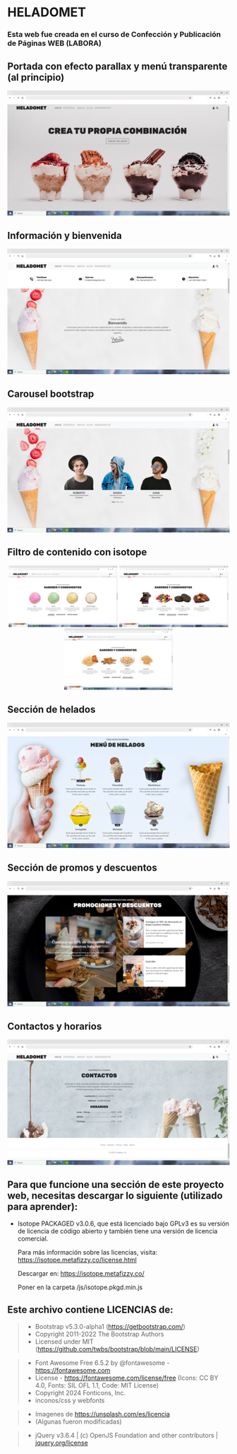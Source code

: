 # HELADOMET

### Esta web fue creada en el curso de Confección y Publicación de Páginas WEB (LABORA)

## Portada con efecto parallax y menú transparente (al principio)

<img src="https://github.com/SergiCodeDev/HELADOMET/blob/main/README/01HELADOS.jpg?raw=true" alt="portada">

## Información y bienvenida

<img src="https://github.com/SergiCodeDev/HELADOMET/blob/main/README/02HELADOS.jpg?raw=true" alt="Información y bienvenida">

## Carousel bootstrap

<img src="https://github.com/SergiCodeDev/HELADOMET/blob/main/README/03HELADOS.jpg?raw=true" alt="Carousel">

## Filtro de contenido con isotope

<p align="center">
<img src="https://github.com/SergiCodeDev/HELADOMET/blob/main/README/04HELADOS1.jpg?raw=true" alt="portada" width="49%">
<img src="https://github.com/SergiCodeDev/HELADOMET/blob/main/README/04HELADOS2.jpg?raw=true" alt="portada" width="49%">
<img src="https://github.com/SergiCodeDev/HELADOMET/blob/main/README/04HELADOS3.jpg?raw=true" alt="portada" width="49%">
</p>

## Sección de helados

<img src="https://github.com/SergiCodeDev/HELADOMET/blob/main/README/05HELADOS.jpg?raw=true" alt="helados">

## Sección de promos y descuentos

<img src="https://github.com/SergiCodeDev/HELADOMET/blob/main/README/06HELADOS.jpg?raw=true" alt="promos y descuentos">

## Contactos y horarios

<img src="https://github.com/SergiCodeDev/HELADOMET/blob/main/README/07HELADOS.jpg?raw=true" alt="Contactos y horarios">

## Para que funcione una sección de este proyecto web, necesitas descargar lo siguiente (utilizado para aprender):

- Isotope PACKAGED v3.0.6, que está licenciado bajo GPLv3 es su versión de licencia de código abierto y también tiene una versión de licencia comercial.

    Para más información sobre las licencias, visita: https://isotope.metafizzy.co/license.html

    Descargar en: https://isotope.metafizzy.co/

    Poner en la carpeta /js/isotope.pkgd.min.js

## Este archivo contiene LICENCIAS de:

> * Bootstrap  v5.3.0-alpha1 (https://getbootstrap.com/)
> * Copyright 2011-2022 The Bootstrap Authors
> * Licensed under MIT (https://github.com/twbs/bootstrap/blob/main/LICENSE)


> * Font Awesome Free 6.5.2 by @fontawesome - https://fontawesome.com
> * License - https://fontawesome.com/license/free (Icons: CC BY 4.0, Fonts: SIL OFL 1.1, Code: MIT License)
> * Copyright 2024 Fonticons, Inc.
> * inconos/css y webfonts

> * Imagenes de https://unsplash.com/es/licencia
> * (Algunas fueron modificadas)

> * jQuery v3.6.4 | (c) OpenJS Foundation and other contributors | [jquery.org/license](https://jquery.com/license/)